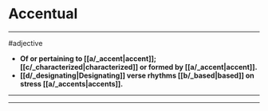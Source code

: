 # Accentual
---
#adjective
- **Of or pertaining to [[a/_accent|accent]]; [[c/_characterized|characterized]] or formed by [[a/_accent|accent]].**
- **[[d/_designating|Designating]] verse rhythms [[b/_based|based]] on stress [[a/_accents|accents]].**
---
---
